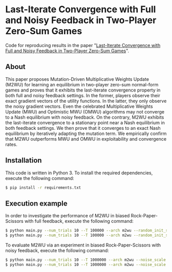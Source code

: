 # Last-Iterate Convergence with Full and Noisy Feedback in Two-Player Zero-Sum Games
Code for reproducing results in the paper "[Last-Iterate Convergence with Full and Noisy Feedback in Two-Player Zero-Sum Games](https://arxiv.org/abs/2208.09855)".

## About
This paper proposes Mutation-Driven Multiplicative Weights Update (M2WU) for learning an equilibrium in two-player zero-sum normal-form games and proves that it exhibits the last-iterate convergence property in both full and noisy feedback settings.
In the former, players observe their exact gradient vectors of the utility functions.
In the latter, they only observe the noisy gradient vectors.
Even the celebrated Multiplicative Weights Update (MWU) and Optimistic MWU (OMWU) algorithms may not converge to a Nash equilibrium with noisy feedback.
On the contrary, M2WU exhibits the last-iterate convergence to a stationary point near a Nash equilibrium in both feedback settings.
We then prove that it converges to an exact Nash equilibrium by iteratively adapting the mutation term.
We empirically confirm that M2WU outperforms MWU and OMWU in exploitability and convergence rates.

## Installation
This code is written in Python 3.
To install the required dependencies, execute the following command:
```bash
$ pip install -r requirements.txt
```

## Execution example
In order to investigate the performance of M2WU in biased Rock-Paper-Scissors with full feedback, execute the following command:
```bash
$ python main.py --num_trials 10 --T 100000 --arch m2wu --random_init_strategy --eta 0.1 --feedback full --mu 0.1
$ python main.py --num_trials 10 --T 100000 --arch m2wu --random_init_strategy --eta 0.1 --feedback full --mu 0.1 --update_freq 100 --dir_name update_ref
```

To evaluate M2WU via an experiment in biased Rock-Paper-Scissors with noisy feedback, execute the following command:
```bash
$ python main.py --num_trials 10 --T 1000000 --arch m2wu --noise_scale 0.1 --eta 0.001 --feedback noisy --mu 0.1
$ python main.py --num_trials 10 --T 1000000 --arch m2wu --noise_scale 0.1 --eta 0.001 --feedback noisy --mu 0.5 --update_freq 20000 --dir_name update_ref
```
